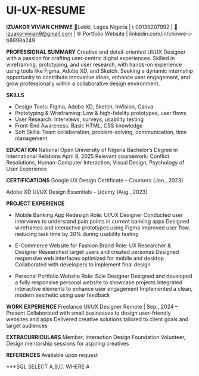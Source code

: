 # UI-UX-RESUME





**IZUAKOR VIVIAN CHINWE**
📍Lekki, Lagos Nigeria | 📞 09139207992 | 📧izuakorvivian9@gmail.com | 🌐 Portfolio Website | linkedin.com/in/chinwe-i-b8898a249

**PROFESSIONAL SUMMARY**
Creative and detail-oriented UI/UX Designer with a passion for crafting user-centric digital experiences. Skilled in wireframing, 
prototyping, and user research, with hands-on experience using tools like Figma, Adobe XD, and Sketch. Seeking a dynamic internship
opportunity to contribute innovative ideas, enhance user engagement, and grow professionally within a collaborative design environment.

**SKILLS**
- Design Tools: Figma, Adobe XD, Sketch, InVision, Canva
- Prototyping & Wireframing: Low & high-fidelity prototypes, user flows
- User Research: Interviews, surveys, usability testing
- Front-End Awareness: Basic HTML, CSS knowledge
- Soft Skills: Team collaboration, problem-solving, communication, time management

**EDUCATION**
National Open University of Nigeria
Bachelor’s Degree in International Relations	 April 8, 2025 
Relevant coursework: Conflict Resolutions, Human-Computer Interaction, Visual Design, Psychology of User Experience

**CERTIFICATIONS**
Google UX Design Certificate – Coursera (Jan., 2023)

Adobe XD UI/UX Design Essentials – Udemy (Aug., 2023)


**PROJECT EXPERIENCE**
- Mobile Banking App Redesign
Role: UI/UX Designer
Conducted user interviews to understand pain points in current banking apps
Designed wireframes and interactive prototypes using Figma
Improved user flow, reducing task time by 30% during usability testing

- E-Commerce Website for Fashion Brand
Role: UX Researcher & Designer
Researched target users and created personas
Designed responsive web interfaces optimized for mobile and desktop
Collaborated with developers to implement final design

- Personal Portfolio Website
Role: Sole Designer
Designed and developed a fully responsive personal website to showcase projects
Integrated interactive elements to enhance user engagement
Implemented a clean, modern aesthetic using user feedback

**WORK EXPERIENCE**
Freelance UI/UX Designer Remote | Sep., 2024 – Present
Collaborated with small businesses to design user-friendly websites and apps
Delivered creative solutions tailored to client goals and target audiences

**EXTRACURRICULARS**
Member, Interaction Design Foundation
Volunteer, Design mentorship sessions for aspiring creatives


**REFERENCES**
Available upon request


***SQL
SELECT A,B,C.
WHERE A
